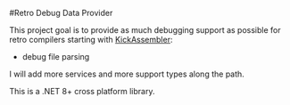 #Retro Debug Data Provider

This project goal is to provide as much debugging support as possible for retro compilers starting with [KickAssembler](https://www.theweb.dk/KickAssembler/Main.html#frontpage):
- debug file parsing

I will add more services and more support types along the path.

This is a .NET 8+ cross platform library.